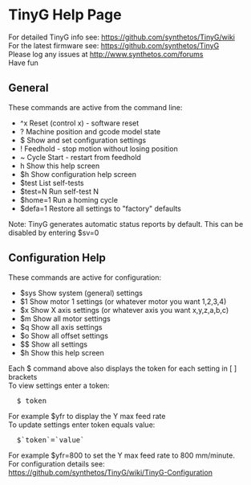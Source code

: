 # TinyG Help Page

For detailed TinyG info see: https://github.com/synthetos/TinyG/wiki<br>
For the latest firmware see: https://github.com/synthetos/TinyG<br>
Please log any issues at http://www.synthetos.com/forums<br>
Have fun

## General
These commands are active from the command line:

- ^x             Reset (control x) - software reset
-  ?             Machine position and gcode model state
-  $             Show and set configuration settings
-  !             Feedhold - stop motion without losing position
-  ~             Cycle Start - restart from feedhold
-  h             Show this help screen
-  $h            Show configuration help screen
-  $test         List self-tests
-  $test=N       Run self-test N
-  $home=1       Run a homing cycle
-  $defa=1       Restore all settings to "factory" defaults

Note: TinyG generates automatic status reports by default. This can be disabled by entering $sv=0

## Configuration Help
These commands are active for configuration:
-  $sys Show system (general) settings
-  $1   Show motor 1 settings (or whatever motor you want 1,2,3,4)
-  $x   Show X axis settings (or whatever axis you want x,y,z,a,b,c)
-  $m   Show all motor settings
-  $q   Show all axis settings
-  $o   Show all offset settings
-  $$   Show all settings
-  $h   Show this help screen

Each $ command above also displays the token for each setting in [ ] brackets<br>
To view settings enter a token:
<pre>
  $_token_
</pre>

For example $yfr to display the Y max feed rate<br>
To update settings enter token equals value:
<pre>
  $`token`=`value`
</pre>
For example $yfr=800 to set the Y max feed rate to 800 mm/minute.<br>
For configuration details see: https://github.com/synthetos/TinyG/wiki/TinyG-Configuration


